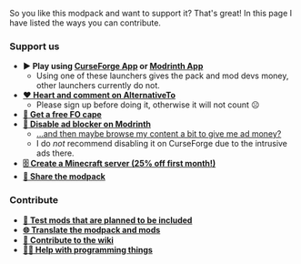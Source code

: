 So you like this modpack and want to support it? That's great! In this page I have listed the ways you can contribute.

### Support us

* **▶️ Play using [CurseForge App](https://www.curseforge.com/minecraft/modpacks/fabulously-optimized/) or [Modrinth App](https://modrinth.com/modpack/fabulously-optimized)**
  * Using one of these launchers gives the pack and mod devs money, other launchers currently do not.
* **[❤️ Heart and comment on AlternativeTo](https://alternativeto.net/software/fabulously-optimized/about/)**
  * Please sign up before doing it, otherwise it will not count ☹️
* **[🦸 Get a free FO cape](https://fabulously-optimized.gitbook.io/modpack/readme/free-cape)** 
* **[🛑 Disable ad blocker on Modrinth](https://docs.modrinth.com/docs/details/ads/#browser-extensions)**
  * [...and then maybe browse my content a bit to give me ad money?](https://modrinth.com/user/robotkoer)
  * I do _not_ recommend disabling it on CurseForge due to the intrusive ads there.
* **[🗄️ Create a Minecraft server (25% off first month!)](https://www.bisecthosting.com/clients/aff.php?aff=2604)**
* **[🔗 Share the modpack](https://fabulously-optimized.github.io/)**

### Contribute

* **[🧪 Test mods that are planned to be included](https://github.com/Fabulously-Optimized/fabulously-optimized/issues?q=is%3Aissue+is%3Aopen+label%3A%22feedback%2Ftesters+wanted%22)**
* **[🌐 Translate the modpack and mods](https://fabulously-optimized.gitbook.io/modpack/readme/language-support)** 
* **[📝 Contribute to the wiki](https://github.com/Fabulously-Optimized/wiki/issues)**
* **[🧑‍💻 Help with programming things](https://github.com/Fabulously-Optimized/fabulously-optimized/labels/help%20wanted)**
